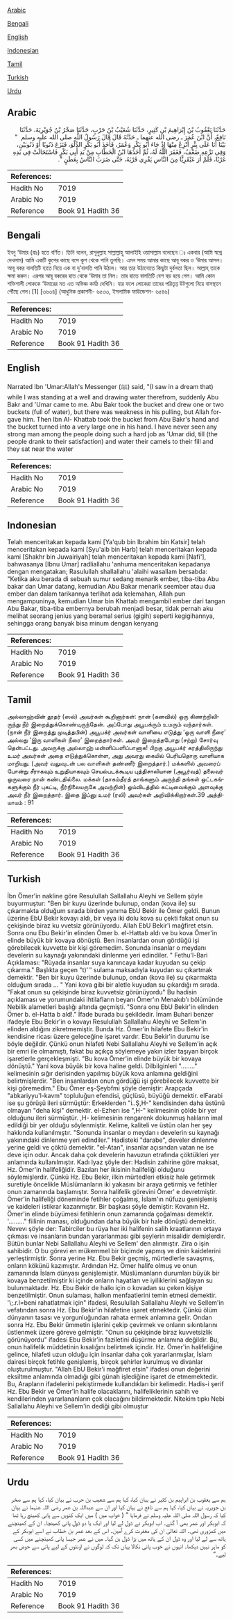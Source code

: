 [Arabic](#arabic)

[Bengali](#bengali)

[English](#english)

[Indonesian](#indonesian)

[Tamil](#tamil)

[Turkish](#turkish)

[Urdu](#urdu)

## Arabic


<div dir="rtl" lang="ar" style={{fontSize:'larger',backgroundColor:'#f8f9fa',padding:20}}>
حَدَّثَنَا يَعْقُوبُ بْنُ إِبْرَاهِيمَ بْنِ كَثِيرٍ، حَدَّثَنَا شُعَيْبُ بْنُ حَرْبٍ، حَدَّثَنَا صَخْرُ بْنُ جُوَيْرِيَةَ، حَدَّثَنَا نَافِعٌ، أَنَّ ابْنَ عُمَرَ ـ رضى الله عنهما ـ حَدَّثَهُ قَالَ قَالَ رَسُولُ اللَّهِ صلى الله عليه وسلم ‏ "‏ بَيْنَا أَنَا عَلَى بِئْرٍ أَنْزِعُ مِنْهَا إِذْ جَاءَ أَبُو بَكْرٍ وَعُمَرُ، فَأَخَذَ أَبُو بَكْرٍ الدَّلْوَ، فَنَزَعَ ذَنُوبًا أَوْ ذَنُوبَيْنِ، وَفِي نَزْعِهِ ضَعْفٌ، فَغَفَرَ اللَّهُ لَهُ، ثُمَّ أَخَذَهَا ابْنُ الْخَطَّابِ مِنْ يَدِ أَبِي بَكْرٍ فَاسْتَحَالَتْ فِي يَدِهِ غَرْبًا، فَلَمْ أَرَ عَبْقَرِيًّا مِنَ النَّاسِ يَفْرِي فَرْيَهُ، حَتَّى ضَرَبَ النَّاسُ بِعَطَنٍ ‏"‏‏.‏
</div>
<div style={{backgroundColor:'#f8f9fa',padding:20, marginBottom: 10}}><table> <thead> <tr> <th>References:</th> <th></th> </tr> </thead> <tbody><tr><td>Hadith No</td><td>7019</td></tr><tr><td>Arabic No</td><td>7019</td></tr><tr><td>Reference</td><td>Book 91 Hadith 36</td></tr></tbody></table></div>

## Bengali


<div dir="ltr" lang="bn" style={{fontSize:'larger',backgroundColor:'#f8f9fa',padding:20}}>
ইবনু ‘উমার (রাঃ) হতে বর্ণিত। তিনি বলেন, রাসূলুল্লাহ সাল্লাল্লাহু আলাইহি ওয়াসাল্লাম বলেছেন ঃ একবার (আমি স্বপ্নে দেখলাম) আমি একটি কুপের কাছে বসে কূপ থেকে পানি তুলছি। এমন সময় আমার কাছে আবূ বকর ও ‘উমার আসল। আবূ বকর বালতিটি হাতে নিয়ে এক বা দু’বালতি পানি উঠাল। আর তার উঠানোতে কিছুটা দুর্বলতা ছিল। আল্লাহ্ তাকে ক্ষমা করুন। এরপর আবূ বকরের হাত থেকে ‘উমার তা নিল। তার হাতে বালতিটি বেশ বড় হয়ে গেল। আমি কোন শক্তিশালী লোককে ‘উমারের মত এত অভিজ্ঞ কর্মঠ দেখিনি। যার ফলে লোকেরা তাদের পরিতৃপ্ত উটগুলো নিয়ে বাসস্থানে পৌঁছে গেল।[1] [৩৬৩৪] (আধুনিক প্রকাশনী- ৬৫৩৩, ইসলামিক ফাউন্ডেশন- ৬৫৪৬)
</div>
<div style={{backgroundColor:'#f8f9fa',padding:20, marginBottom: 10}}><table> <thead> <tr> <th>References:</th> <th></th> </tr> </thead> <tbody><tr><td>Hadith No</td><td>7019</td></tr><tr><td>Arabic No</td><td>7019</td></tr><tr><td>Reference</td><td>Book 91 Hadith 36</td></tr></tbody></table></div>

## English


<div dir="ltr" lang="en" style={{fontSize:'larger',backgroundColor:'#f8f9fa',padding:20}}>
Narrated Ibn 'Umar:Allah's Messenger (ﷺ) said, "(I saw in a dream that) while I was standing at a well and drawing water therefrom, suddenly Abu Bakr and 'Umar came to me. Abu Bakr took the bucket and drew one or two buckets (full of water), but there was weakness in his pulling, but Allah forgave him. Then Ibn Al- Khattab took the bucket from Abu Bakr's hand and the bucket turned into a very large one in his hand. I have never seen any strong man among the people doing such a hard job as 'Umar did, till (the people drank to their satisfaction) and water their camels to their fill and they sat near the water
</div>
<div style={{backgroundColor:'#f8f9fa',padding:20, marginBottom: 10}}><table> <thead> <tr> <th>References:</th> <th></th> </tr> </thead> <tbody><tr><td>Hadith No</td><td>7019</td></tr><tr><td>Arabic No</td><td>7019</td></tr><tr><td>Reference</td><td>Book 91 Hadith 36</td></tr></tbody></table></div>

## Indonesian


<div dir="ltr" lang="id" style={{fontSize:'larger',backgroundColor:'#f8f9fa',padding:20}}>
Telah menceritakan kepada kami [Ya'qub bin Ibrahim bin Katsir] telah menceritakan kepada kami [Syu'aib bin Harb] telah menceritakan kepada kami [Shakhr bin Juwairiyah] telah menceritakan kepada kami [Nafi'], bahwasanya [Ibnu Umar] radliallahu 'anhuma menceritakan kepadanya dengan mengatakan; Rasulullah shallallahu 'alaihi wasallam bersabda: "Ketika aku berada di sebuah sumur sedang menarik ember, tiba-tiba Abu bakar dan Umar datang, kemudian Abu Bakar menarik seember atau dua ember dan dalam tarikannya terlihat ada kelemahan, Allah pun mengampuninya, kemudian Umar bin Khattab mengambil ember dari tangan Abu Bakar, tiba-tiba embernya berubah menjadi besar, tidak pernah aku melihat seorang jenius yang beramal serius (gigih) seperti kegigihannya, sehingga orang banyak bisa minum dengan kenyang
</div>
<div style={{backgroundColor:'#f8f9fa',padding:20, marginBottom: 10}}><table> <thead> <tr> <th>References:</th> <th></th> </tr> </thead> <tbody><tr><td>Hadith No</td><td>7019</td></tr><tr><td>Arabic No</td><td>7019</td></tr><tr><td>Reference</td><td>Book 91 Hadith 36</td></tr></tbody></table></div>

## Tamil


<div dir="ltr" lang="ta" style={{fontSize:'larger',backgroundColor:'#f8f9fa',padding:20}}>
அல்லாஹ்வின் தூதர் (ஸல்) அவர்கள் கூறினார்கள்: நான் (கனவில்) ஒரு கிணற்றிலிருந்து நீர் இறைத்துக்கொண்டிருந்தேன். அப்போது அபூபக்ரும் உமரும் வந்தார்கள். (நான் நீர் இறைத்து முடித்தபின்) அபூபக்ர் அவர்கள் வாளியை எடுத்து ‘ஒரு வாளி நீரை’ அல்லது ‘இரு வாளிகள் நீரை’ இறைத்தார்கள். அவர் இறைத்தபோது (சற்று) சோர்வு தென்பட்டது. அவருக்கு அல்லாஹ் மன்னிப்பளிப்பானாக! பிறகு அபூபக்ர் கரத்திலிருந்து உமர் அவர்கள் அதை எடுத்துக்கொள்ள, அது அவரது கையில் பெரியதொரு வாளியாக மாறியது. (அவர் வலுவுடன் பல வாளிகள் தண்ணீர் இறைத்தார்.) மக்களில் அவரைப் போன்று சீராகவும் உறுதியாகவும் செயல்படக்கூடிய புத்திசாலியான (அபூர்வத்) தலைவர் ஒருவரை நான் கண்டதில்லை. மக்கள் (தாகம்தீரத் தாங்களும் அருந்தி தங்கள் ஒட்டகங்களுக்கும் நீர் புகட்டி, நீர்நிலையருகே அவற்றின்) ஓய்விடத்தில் கட்டிவைக்கும் அளவுக்கு அவர் நீர் இறைத்தார். இதை இப்னு உமர் (ரலி) அவர்கள் அறிவிக்கிறார்கள்.39 அத்தியாயம் : 91
</div>
<div style={{backgroundColor:'#f8f9fa',padding:20, marginBottom: 10}}><table> <thead> <tr> <th>References:</th> <th></th> </tr> </thead> <tbody><tr><td>Hadith No</td><td>7019</td></tr><tr><td>Arabic No</td><td>7019</td></tr><tr><td>Reference</td><td>Book 91 Hadith 36</td></tr></tbody></table></div>

## Turkish


<div dir="ltr" lang="tr" style={{fontSize:'larger',backgroundColor:'#f8f9fa',padding:20}}>
İbn Ömer'in nakline göre Resulullah Sallallahu Aleyhi ve Sellem şöyle buyurmuştur: "Ben bir kuyu üzerinde bulunup, ondan (kova ile) su çıkarmakta olduğum sırada birden yanıma EbU Bekir ile Ömer geldi. Bunun üzerine EbU Bekir kovayı aldı, bir veya iki dolu kova su çekti fakat onun su çekişinde biraz ku vvetsiz görünüyordu. Allah EbU Bekir'i mağfiret etsin. Sonra onu Ebu Bekir'in elinden Ömer b. el-Hattab aldı ve bu kova Ömer'in elinde büyük bir kovaya dönüştü. Ben insanlardan onun gördüğü işi görebilecek kuvvette bir kişi göremedim. Sonunda insanlar o meydanı develerin su kaynağı yakınındaki dinlenme yeri edindiler. " Fethu'l-Bari Açıklaması: "Rüyada insanlar suya kanıncaya kadar kuyudan su çekip çıkarma." Başlıkta geçen "t)''' sulama maksadıyla kuyudan su çıkartmak demektir. "Ben bir kuyu üzerinde bulunup, ondan (kova ile) su çıkarmakta olduğum sırada ... " Yani kova gibi bir aletle kuyudan su çıkardığı m sırada. "Fakat onun su çekişinde biraz kuvvetsiz görünüyordu" Bu hadisin açıklaması ve yorumundaki ihtilafların beyanı Ömer'ın Menakıb'ı bölümünde Nebilik alametleri başlığı altında geçmişti. "Sonra onu EbU Bekir'in elinden Ömer b. el-Hatta b ald!." İfade burada bu şekildedir. İmam Buhari benzer ifadeyle Ebu Bekir'in o kovayı Resulullah Sallallahu Aleyhi ve Sellem'in elinden aldığını zikretmemiştir. Bunda Hz. Ömer'in hilafete Ebu Bekir'in kendisine ricası üzere geleceğine işaret vardır. Ebu Bekir'in durumu ise böyle değildir. Çünkü onun hilafeti Nebi Sallallahu Aleyhi ve Sellem'in açık bir emri ile olmamıştı, fakat bu açıkça söylemeye yakın izler taşıyan birçok işaretlerle gerçekleşmişti. "Bu kova Ömer'in elinde büyük bir kovaya dönüştü." Yani kova büyük bir kova haline geldi. Dilbilginleri "........" kelimesinin sığır derisinden yapılmış büyük kova anlamına geldiğini belirtmişlerdir. "Ben insanlardan onun gördüğü işi görebilecek kuvvette bir kişi göremedim." Ebu Ömer eş-Şeybfmi şöyle demiştir: Arapçada "abkariyyu'l-kavm" topluluğun efendisi, güçlüsü, büyüğü demektir. elFarabi ise şu görüşü ileri sürmüştür: Erkeklerden "i..Ş,H-" kendisinden daha üstünü olmayan "deha kişi" demektir. el-Ezherı ise ",H-" kelimesinin çölde bir yer olduğunu ileri sürmüştür. ,H- kelimesinin rengarenk dokunmuş halıların imal edildiği bir yer olduğu söylenmiştir. Kelime, kaliteli ve üstün olan her şey hakkında kullanılmıştır. "Sonunda insanlar o meydan ı develerin su kaynağı yakınındaki dinlenme yeri edindiler." Hadisteki "darabe", develer dinlenme yerine geldi ve çöktü demektir. "el-Atan", insanlar açısından vatan ne ise deve için odur. Ancak daha çok develerin havuzun etrafında çöktükleri yer anlamında kullanılmıştır. Kadı lyaz şöyle der: Hadisin zahirine göre maksat, Hz. Ömer'in halifeliğidir. Bazıları her ikisinin halifeliği olduğunu söylemişlerdir. Çünkü Hz. Ebu Bekir, ilkin mürtedleri etkisiz hale getirmek suretiyle öncelikle Müslümanların iki yakasını bir araya getirmiş ve fetihler onun zamanında başlamıştır. Sonra halifelik görevini Ömer' e devretmiştir. Ömer'in halifeliği döneminde fetihler çoğalmış, İslam'ın nüfuzu genişlemiş ve kaideleri istikrar kazanmıştır. Bir başkası şöyle demiştir: Kovanın Hz. Ömer'in elinde büyümesi fetihlerin onun zamanında çoğalması demektir. '........." fiilinin manası, olduğundan daha büyük bir hale dönüştü demektir. Nevevı şöyle der: Tabirciler bu rüya her iki halifenin salih kraatlarının ortaya çıkması ve insanların bundan yararlanması gibi şeylerin misalidir demişlerdir. Bütün bunlar Nebi Sallallahu Aleyhi ve Sellem' den alınmıştır. Zira o işin sahibidir. O bu görevi en mükemmel bir biçimde yapmış ve dinin kaidelerini yerleştirmiştir. Sonra yerine Hz. Ebu Bekir geçmiş, mürtedlerle savaşmış, onların kökünü kazımıştır. Ardından Hz. Ömer halife olmuş ve onun zamanında İslam dünyası genişlemiştir. Müslümanların durumları büyük bir kovaya benzetilmiştir ki içinde onların hayatları ve iyiliklerini sağlayan su bulunmaktadır. Hz. Ebu Bekir de halkı için o kovadan su çeken kişiye benzetilmiştir. Onun sulaması, halkın menfaatlerini temin etmesi demektir. '\;.r.l=beni rahatlatmak için" ifadesi, Resulullah Sallallahu Aleyhi ve Sellem'in vefatından sonra Hz. Ebu Bekir'in hilafetine işaret etmektedir. Çünkü ölüm dünyanın tasası ve yorgunluğundan rahata ermek anlamına gelir. Ondan sonra Hz. Ebu Bekir ümmetin işlerini çekip çevirmek ve onların sıkıntılarını üstlenmek üzere göreve gelmiştir. "Onun su çekişinde biraz kuvvetsizlik görünüyordu" ifadesi Ebu Bekir'in faziletini düşürme anlamına değildir. Bu, onun halifelik müddetinin kısalığını belirtmek içindir. Hz. Ömer'in halifeliğine gelince, hilafeti uzun olduğu için insanlar daha çok yararlanmışlar, İslam dairesi birçok fetihle genişlemiş, birçok şehirler kurulmuş ve divanlar oluşturulmuştur. "Allah EbU Bekir'i mağfiret etsin" ifadesi onun değerini eksiltme anlamında olmadığı gibi günah işlediğine işaret de etmemektedir. Bu, Arapların ifadelerini pekiştirmede kullandıkları bir kelimedir. Hadis-i şerif Hz. Ebu Bekir ve Ömer'in halife olacaklarını, halifeliklerinin sahih ve kendilerinden yararlananların çok olacağını bildirmektedir. Nitekim tıpkı Nebi Sallallahu Aleyhi ve Sellem'in dediği gibi olmuştur
</div>
<div style={{backgroundColor:'#f8f9fa',padding:20, marginBottom: 10}}><table> <thead> <tr> <th>References:</th> <th></th> </tr> </thead> <tbody><tr><td>Hadith No</td><td>7019</td></tr><tr><td>Arabic No</td><td>7019</td></tr><tr><td>Reference</td><td>Book 91 Hadith 36</td></tr></tbody></table></div>

## Urdu


<div dir="rtl" lang="ur" style={{fontSize:'larger',backgroundColor:'#f8f9fa',padding:20}}>
ہم سے یعقوب بن ابراہیم بن کثیر نے بیان کیا، کہا ہم سے شعیب بن حرب نے بیان کیا، کہا ہم سے صخر بن جویریہ نے بیان کیا، کہا ہم سے نافع نے بیان کیا اور ان سے عبداللہ بن عمر رضی اللہ عنہما نے بیان کیا کہ رسول اللہ صلی اللہ علیہ وسلم نے فرمایا ” ( خواب میں ) میں ایک کنویں سے پانی کھینچ رہا تھا کہ ابوبکر اور عمر بھی آ گئے۔ اب ابوبکر نے ڈول لے لیا اور ایک یا دو ڈول پانی کھینچا۔ ان کے کھینچنے میں کمزوری تھی۔ اللہ تعالیٰ ان کی مغفرت کرے آمین۔ اس کے بعد عمر بن خطاب نے اسے ابوبکر کے ہاتھ سے لے لیا اور وہ ڈول ان کے ہاتھ میں بڑا ڈول بن گیا۔ میں نے عمر جیسا پانی کھینچنے میں کسی کو ماہر نہیں دیکھا۔ انہوں نے خوب پانی نکالا یہاں تک کہ لوگوں نے اونٹوں کے لیے پانی سے حوض بھر لیے۔“
</div>
<div style={{backgroundColor:'#f8f9fa',padding:20, marginBottom: 10}}><table> <thead> <tr> <th>References:</th> <th></th> </tr> </thead> <tbody><tr><td>Hadith No</td><td>7019</td></tr><tr><td>Arabic No</td><td>7019</td></tr><tr><td>Reference</td><td>Book 91 Hadith 36</td></tr></tbody></table></div>